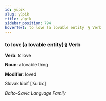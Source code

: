 ```yaml
---
id: yüpik
slug: yüpik
title: yüpik
sidebar_position: 794
hoverText: to love (a lovable entity) § Verb
---
```


### to love (a lovable entity) § Verb

**Verb**: to love

**Noun**: a lovable thing

**Modifier**: loved

Slovak ľúbiť [ˈʎuːbic]

*Balto-Slavic Language Family*
